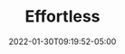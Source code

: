 ---
title: Effortless
finished: 2022-01-30T09:19:52-05:00
indiebound_link: https://www.indiebound.org/book/9780593135648
cover_image: https://coffee-cake.nyc3.cdn.digitaloceanspaces.com/book_covers/2022/effortless.jpg 
date: 2022-01-30T09:19:52-05:00
type: book
---